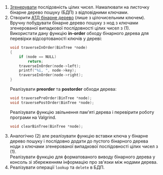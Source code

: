 1. [Згенерувати][gen] послідовність цілих чисел. Намалювати на листочку бінарне дерево пошуку (БДП) з відповідними ключами.
2. Створити [АТД бінарне дерево][bin-key] (лише з цілочисельним ключем).  
Вручну побудувати бінарне дерево пошуку з нод з ключами згенерованої випадкової послідовності цілих чисел з (1).  
Використати дану функцію **in-order** обходу бінарного дерева для перевірки відсортованості ключів у дереві:
    ```c
    void traverseInOrder(BinTree *node)
    {
        if (node == NULL)
            return;
        traverseInOrder(node->left);
        printf("%i, ", node->key);
        traverseInOrder(node->right);
    }
    ```
    Реалізувати **preorder** та **postorder** обходи дерева:
    ```c
    void traversePreOrder(BinTree *node);
    void traversePostOrder(BinTree *node);
    ```
    Реалізувати функцію звільнення пам'яті дерева і перевірити роботу програми на Valgrind.
    ```c
    void clearBinTree(BinTree *node);
    ```
3. Аналогічно (2) але реалізувати функцію вставки ключа у бінарне дерево пошуку і послідовно додати до пустого бінарного дерева ноди з ключами згенерованої випадкової послідовності цілих чисел з (1).   
Реалізувати функцію для форматованого виводу бінарного дерева у консоль зі збереженням інформацію про зв'язки між нодами дерева.
1. Реалізувати операції `lookup` та `delete` в БДП.

[gen]: https://www.random.org/integers/?num=10&min=-50&max=50&col=1&base=10&format=html&rnd=new
[bin-key]: https://docs.google.com/presentation/d/18PQX143prl8iTkqzjQM7h1_GZQ1swnf17oQ0TLarKpw/edit#slide=id.g51b6482251_100_317
